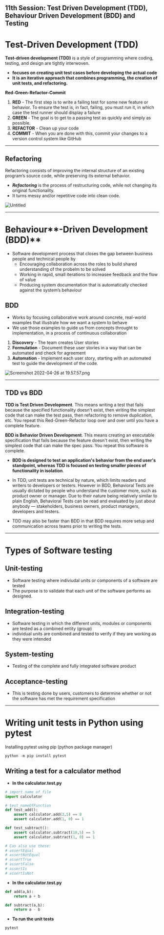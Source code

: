 ## 11th Session: Test Driven Development (TDD), Behaviour Driven Development (BDD) and Testing

# **Test-Driven Development (TDD)**

**Test-driven development (TDD)** is a style of programming where coding, testing, and design are tightly interwoven.

- **focuses on creating unit test cases before developing the actual code**
- **It is an iterative approach that combines programming, the creation of unit tests, and refactoring.**

**Red-Green-Refactor-Commit**

1. **RED** - The first step is to write a failing test for some new feature or behavior. To ensure the test is, in fact, failing, you must run it, in which case the test runner should display a failure
2. **GREEN** - The goal is to get to a passing test as quickly and simply as possible.
3. **REFACTOR** - Clean up your code
4. **COMMIT** - When you are done with this, commit your changes to a version control system like GitHub

----

## Refactoring

Refactoring consists of improving the internal structure of an existing program’s source code, while preserving its external behavior.

- ***Refactoring*** is the process of restructuring code, while not changing its original functionality.
- It turns messy and/or repetitive code into clean code.

![Untitled](https://s3-us-west-2.amazonaws.com/secure.notion-static.com/404de004-2321-4fee-a399-008efc7acc96/Untitled.png)

----

# Behaviour**-Driven Development (BDD)**

- Software development process that closes the gap between business people and technical people by
    - Encouraging collaboration across the roles to build shared understanding of the probelm to be solved
    - Working in rapid, small iterations to increasee feedback and the flow of value
    - Producing system documentation that is automatically checked against the system’s behaviour
    

## BDD

- Works by focusing collaborative work around concrete, real-world examples that illustrate how we want a system to behave
- We use those examples to guide us from concepts throught to implementation, in a process of continuous collaboration

1. **Discovery**  - The team creates User stories 
2. **Formulation** - Document these user stories in a way that can be automated and check for agreement 
3. **Automation** - Implement each user story, starting with an automated test to guide the development of the code. 

![Screenshot 2022-04-26 at 19.57.57.png](https://s3-us-west-2.amazonaws.com/secure.notion-static.com/804f904f-d6b5-47dd-9b9d-7f47a78ea84b/Screenshot_2022-04-26_at_19.57.57.png)

----

## TDD vs BDD

**TDD is Test Driven Development**. This means writing a test that fails because the specified functionality doesn't exist, then writing the simplest code that can make the test pass, then refactoring to remove duplication, etc. You repeat this Red-Green-Refactor loop over and over until you have a complete feature.

**BDD is Behavior Driven Development**. This means creating an executable specification that fails because the feature doesn't exist, then writing the simplest code that can make the spec pass. You repeat this software is complete.

- **BDD is designed to test an application's behavior from the end user's standpoint, whereas TDD is focused on testing smaller pieces of functionality in isolation**.

- In TDD, unit tests are technical by nature, which limits readers and writers to developers or testers. However in BDD, Behavioral Tests are usually dictated by people who understand the customer more, such as product owner or manager. Due to their nature being relatively similar to plain English, Behavioral Tests can be read and evaluated by just about anybody — stakeholders, business owners, product managers, developers and testers.

- TDD may also be faster than BDD in that BDD requires more setup and communication across teams prior to writing the tests.

----


# Types of Software testing

## Unit-testing

- Software testing where indiviudal units or components of a software are tested
- The purpose is to validate that each unit of the software performs as designed.

## Integration-testing

- Software testing in which the different units, modules or components are tested as a combined entity (group)
- individual units are combined and tested to verify if they are working as they were intended

## System-testing

- Testing of the complete and fully integrated software product

## Acceptance-testing

- This is testing done by users, customers to determine whether or not the software has met the requirement specification

----


# Writing unit tests in Python using pytest

Installing pytest using pip (python package manager)

```python
python -m pip install pytest
```

## Writing a test for a calculator method

- **In the calculator.test.py**

```python
# import name of file
import calculator

# test_nameOfFunction 
def test_add():
    assert calculator.add(3,5) == 8
    assert calculator.add(1, 0) == 1

def test_subtract():
    assert calculator.subtract(10,5) == 5
    assert calculator.subtract(1, 0) == 1

# Can also use these:
# assertEqual
# assertNotEqual
# assertTrue
# assertFalse
# assertIs
# assertIsNot
```

- **In the calculator.test.py**

```python
def add(a,b):
    return a + b

def subtract(a,b):
    return a - b
```

- **To run the unit tests**

```python
pytest
```